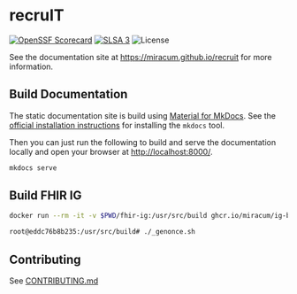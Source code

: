 # recruIT

[![OpenSSF Scorecard](https://api.securityscorecards.dev/projects/github.com/miracum/recruit/badge)](https://api.securityscorecards.dev/projects/github.com/miracum/recruit)
[![SLSA 3](https://slsa.dev/images/gh-badge-level3.svg)](https://slsa.dev)
![License](https://img.shields.io/github/license/miracum/recruit)

See the documentation site at <https://miracum.github.io/recruit> for more information.

## Build Documentation

The static documentation site is build using [Material for MkDocs](https://squidfunk.github.io/mkdocs-material/).
See the [official installation instructions](https://squidfunk.github.io/mkdocs-material/getting-started/#installation)
for installing the `mkdocs` tool.

Then you can just run the following to build and serve the documentation locally and open your browser at <http://localhost:8000/>.

```sh
mkdocs serve
```

## Build FHIR IG

```sh
docker run --rm -it -v $PWD/fhir-ig:/usr/src/build ghcr.io/miracum/ig-build-tools:latest

root@eddc76b8b235:/usr/src/build# ./_genonce.sh
```

## Contributing

See [CONTRIBUTING.md](docs/development/contributing.md)
